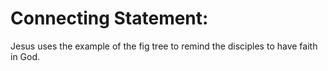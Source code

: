 # Connecting Statement:

Jesus uses the example of the fig tree to remind the disciples to have faith in God.